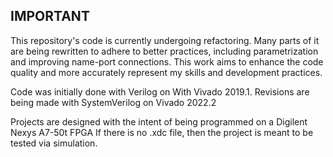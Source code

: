 ## IMPORTANT

This repository's code is currently undergoing refactoring. Many parts of it are being rewritten to adhere to better practices, including parametrization and improving name-port connections. This work aims to enhance the code quality and more accurately represent my skills and development practices.


Code was initially done with Verilog on With Vivado 2019.1. Revisions are being made with SystemVerilog on Vivado 2022.2

Projects are designed with the intent of being programmed on a Digilent Nexys A7-50t FPGA
If there is no .xdc file, then the project is meant to be tested via simulation.
